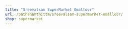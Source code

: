 ```yaml
---
title: "Sreevalsam SuperMarket Omalloor"
url: /pathanamthitta/sreevalsam-supermarket-omalloor/
shop: supermarket
---
```

